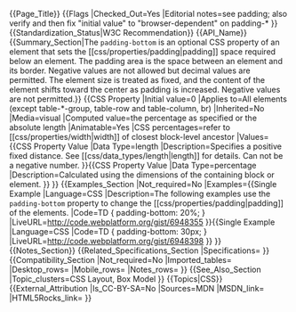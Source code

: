 {{Page_Title}}
{{Flags
|Checked_Out=Yes
|Editorial notes=see padding; also verify and then fix "initial value" to "browser-dependent" on padding-*
}}
{{Standardization_Status|W3C Recommendation}}
{{API_Name}}
{{Summary_Section|The <code>padding-bottom</code> is an optional CSS property of an element that sets the [[css/properties/padding|padding]] space required below an element.  The padding area is the space between an element and its border. Negative values are not allowed but decimal values are permitted. The element size is treated as fixed, and the content of the element shifts toward the center as padding is increased.  Negative values are not permitted.}}
{{CSS Property
|Initial value=0
|Applies to=All elements (except table-*-group, table-row and table-column, br)
|Inherited=No
|Media=visual
|Computed value=the percentage as specified or the absolute length
|Animatable=Yes
|CSS percentages=refer to [[css/properties/width|width]] of closest block-level ancestor
|Values={{CSS Property Value
|Data Type=length
|Description=Specifies a positive fixed distance. See [[css/data_types/length|length]] for details.  Can not be a negative number.
}}{{CSS Property Value
|Data Type=percentage
|Description=Calculated using the dimensions of the containing block or element.
}}
}}
{{Examples_Section
|Not_required=No
|Examples={{Single Example
|Language=CSS
|Description=The following examples use the <code>padding-bottom</code> property to change the [[css/properties/padding|padding]] of the elements.
|Code=TD { padding-bottom: 20%; }
|LiveURL=http://code.webplatform.org/gist/6948355
}}{{Single Example
|Language=CSS
|Code=TD { padding-bottom: 30px; }
|LiveURL=http://code.webplatform.org/gist/6948398
}}
}}
{{Notes_Section}}
{{Related_Specifications_Section
|Specifications=
}}
{{Compatibility_Section
|Not_required=No
|Imported_tables=
|Desktop_rows=
|Mobile_rows=
|Notes_rows=
}}
{{See_Also_Section
|Topic_clusters=CSS Layout, Box Model
}}
{{Topics|CSS}}
{{External_Attribution
|Is_CC-BY-SA=No
|Sources=MDN
|MSDN_link=
|HTML5Rocks_link=
}}